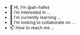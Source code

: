 - 👋 Hi, I’m @ah-hafez
- 👀 I’m interested in ...
- 🌱 I’m currently learning ...
- 💞️ I’m looking to collaborate on ...
- 📫 How to reach me ...

<!---
ah-hafez/ah-hafez is a ✨ special ✨ repository because its `README.md` (this file) appears on your GitHub profile.
You can click the Preview link to take a look at your changes.
--->

